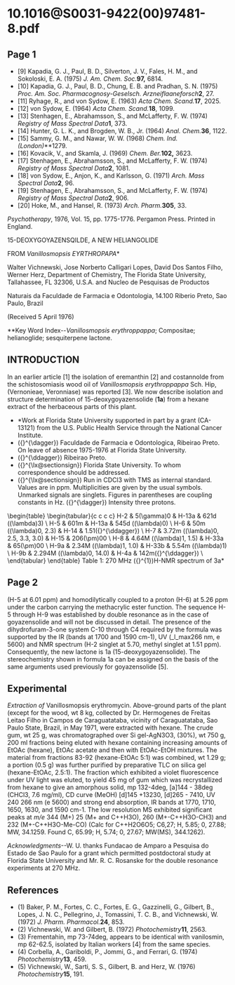 # 10.1016@S0031-9422(00)97481-8.pdf

## Page 1

* [9] Kapadia, G. J., Paul, B. D., Silverton, J. V., Fales, H. M., and Sokoloski, E. A. (1975) _J. Am. Chem. Soc._**97,** 6814.
* [10] Kapadia, G. J., Paul, B. D., Chung, E. B. and Pradhan, S. N. (1975) _Proc. Am. Soc. Pharmacognosy-Geselsch. Arzneiflaaneforsch_**2**, 27.
* [11] Ryhage, R., and von Sydow, E. (1963) _Acta Chem. Scand._**17**, 2025.
* [12] von Sydow, E. (1964) _Acta Chem. Scand._**18**, 1099.
* [13] Stenhagen, E., Abrahamsson, S., and McLafferty, F. W. (1974) _Registry of Mass Spectral Data_**1**, 373.
* [14] Hunter, G. L. K., and Brogden, W. B., Jr. (1964) _Anal. Chem._**36**, 1122.
* [15] Sammy, G. M., and Nawar, W. W. (1968) _Chem. Ind. (London)_**1279.
* [16] Kovacik, V., and Skamla, J. (1969) _Chem. Ber._**102,** 3623.
* [17] Stenhagen, E., Abrahamsson, S., and McLafferty, F. W. (1974) _Registry of Mass Spectral Data_**2**, 1081.
* [18] von Sydow, E., Anjon, K., and Karlsson, G. (1971) _Arch. Mass Spectral Data_**2**, 96.
* [19] Stenhagen, E., Abrahamsson, S., and McLafferty, F. W. (1974) _Registry of Mass Spectral Data_**2**, 906.
* [20] Hoke, M., and Hansel, R. (1973) _Arch. Pharm._**305**, 33.

_Psychotherapy_, 1976, Vol. 15, pp. 1775-1776. Pergamon Press. Printed in England.

15-DEOXYGOYAZENSQILDE, A NEW HELIANGOLIDE

FROM _Vanillosmopsis EYRTHROPAPA_*

Walter Vichnewski, Jose Norberto Calligari Lopes, David Dos Santos Filho, Werner Herz, Department of Chemistry, The Florida State University, Tallahassee, FL 32306, U.S.A. and Nucleo de Pesquisas de Productos

Naturais da Faculdade de Farmacia e Odontologia, 14.100 Riberio Preto, Sao Paulo, Brazil

(Received 5 April 1976)

**Key Word Index--_Vanillosmopsis erythroppappa_; Compositae; helianoglide; sesquiterpene lactone.

## INTRODUCTION

In an earlier article [1] the isolation of eremanthin [2] and costannolde from the schistosomiasis wood oil of _Vanillosmopsis erythroppappa_ Sch. Hip, (Vernonieae, Veronniase) was reported [3]. We now describe isolation and structure determination of 15-deoxygoyazensolide (**1a**) from a hexane extract of the herbaceous parts of this plant.

* *Work at Florida State University supported in part by a grant (CA-13121) from the U.S. Public Health Service through the National Cancer Institute.
* \({}^{\dagger}\) Faculdade de Farmacia e Odontologica, Ribeirao Preto. On leave of absence 1975-1976 at Florida State University.
* \({}^{\ddagger}\) Ribeirao Preto.
* \({}^{\lx@sectionsign}\) Florida State University. To whom correspondence should be addressed.
* \({}^{\lx@sectionsign}\) Run in CDCl3 with TMS as internal standard. Values are in ppm. Multiplicities are given by the usual symbols. Unmarked signals are singlets. Figures in parentheses are coupling constants in Hz. \({}^{\dagger}\) Intensity three protons.

\begin{table}
\begin{tabular}{c c c c} H-2 & 5\(\gamma\)0 & H-13a & 621d (\(\lambda\)3) \\ H-5 & 601m & H-13a & 545d (\(\lambda\)0) \\ H-6 & 50m (\(\lambda\)0, 2.3) & H-14 & 1.51\({}^{\ddagger}\) \\ H-7 & 3.72m (\(\lambda\)0, 2.5, 3.3, 3.0) & H-15 & 206\(\pm\)00 \\ H-8 & 4.64M (\(\lambda\)1, 1.5) & H-33a & 65\(\pm\)00 \\ H-9a & 2.34M (\(\lambda\)1, 1.0) & H-33b & 5.54m (\(\lambda\)1) \\ H-9b & 2.294M (\(\lambda\)0, 14.0) & H-4a & 142m\({}^{\ddagger}\) \\ \end{tabular}
\end{table}
Table 1: 270 MHz \({}^{1}\)H-NMR spectrum of 3a*

## Page 2

(H-5 at 6.01 ppm) and homodilytically coupled to a proton (H-6) at 5.26 ppm under the carbon carrying the methacrylic ester function. The sequence H-5 through H-9 was established by double resonance as in the case of goyazensolide and will not be discussed in detail. The presence of the dihydrofuram-3-one system C-10 through C4 required by the formula was supported by the IR (bands at 1700 and 1590 cm-1), UV (_l_max266 nm, e 5600) and NMR spectrum (H-2 singlet at 5.70, methyl singlet at 1.51 ppm). Consequently, the new lactone is 1a (15-deoxygoyazensolide). The stereochemistry shown in formula 1a can be assigned on the basis of the same arguments used previously for goyazensolide [5].

## Experimental

_Extraction of_ Vanillosmopsis erythromycin. Above-ground parts of the plant (except for the wood, wt 8 kg, collected by Dr. Hermogenes de Freitas Leitao Filho in Campos de Caraguatataba, vicinity of Caraguatataba, Sao Paulo State, Brazil, in May 1971, were extracted with hexane. The crude gum, wt 25 g, was chromatographed over Si gel-AgN3O3, (30%), wt 750 g, 200 ml fractions being eluted with hexane containing increasing amounts of EtOAc (hexane), EtOAc acetate and then with EtOAc-EtOH mixtures. The material from fractions 83-92 (hexane-EtOAc 5:1) was combined, wt 1.29 g; a portion (0.5 g) was further purified by preparative TLC on silica gel (hexane-EtOAc, 2.5:1). The fraction which exhibited a violet fluorescence under UV light was eluted, to yield 45 mg of gum which was recrystallized from hexane to give an amorphous solid, mp 132-4deg, [a]144 - 38deg (CHCl3, 7.6 mg/ml), CD curve (MeOH) [d]145 +13230, [d]265 - 7410, UV 240 266 nm (e 5600) and strong end absorption, IR bands at 1770, 1710, 1650, 1630, and 1590 cm-1. The low resolution MS exhibited significant peaks at _m/e_ 344 (M+) 25 (M+ and C++H3O), 260 (M+-C++H3O-CH3) and 232 (M+-C++H3O-Me-CO) (Calc for C++H2O6O5; C6,27; H, 5.85; 0, 27.88; MW, 34.1259. Found C, 65.99; H, 5.74; 0, 27.67; MW(MS), 344.1262).

_Acknowledgments_--W. U. thanks Fundacao de Amparo a Pesquisa do Estado de Sao Paulo for a grant which permitted postdoctoral study at Florida State University and Mr. R. C. Rosanske for the double resonance experiments at 270 MHz.

## References

* (1) Baker, P. M., Fortes, C. C., Fortes, E. G., Gazzinelli, G., Gilbert, B., Lopes, J. N. C., Pellegrino, J., Tomassini, T. C. B., and Vichnewski, W. (1972) _J. Pharm. Pharmacol._**24**, 853.
* (2) Vichnewski, W. and Gilbert, B. (1972) _Photochemistry_**11**, 2563.
* (3) Frementahin, mp 73-74deg, appears to be identical with vanilosmin, mp 62-62.5, isolated by Italian workers [4] from the same species.
* (4) Corbella, A., Gariboldi, P., Jommi, G., and Ferrari, G. (1974) _Photochemistry_**13**, 459.
* (5) Vichnewski, W., Sarti, S. S., Gilbert, B. and Herz, W. (1976) _Photochemistry_**15**, 191.



